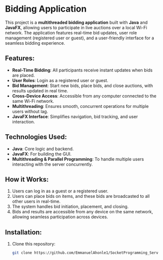 # Bidding Application

This project is a **multithreaded bidding application** built with **Java** and **JavaFX**, allowing users to participate in live auctions over a local Wi-Fi network. The application features real-time bid updates, user role management (registered user or guest), and a user-friendly interface for a seamless bidding experience.

## Features:
- **Real-Time Bidding**: All participants receive instant updates when bids are placed.
- **User Roles**: Login as a registered user or guest.
- **Bid Management**: Start new bids, place bids, and close auctions, with results updated in real time.
- **Cross-Device Access**: Accessible from any computer connected to the same Wi-Fi network.
- **Multithreading**: Ensures smooth, concurrent operations for multiple users without lag.
- **JavaFX Interface**: Simplifies navigation, bid tracking, and user interaction.

## Technologies Used:
- **Java**: Core logic and backend.
- **JavaFX**: For building the GUI.
- **Multithreading & Parallel Programming**: To handle multiple users interacting with the server concurrently.

## How it Works:
1. Users can log in as a guest or a registered user.
2. Users can place bids on items, and these bids are broadcasted to all other users in real-time.
3. The system handles bid initiation, placement, and closing.
4. Bids and results are accessible from any device on the same network, allowing seamless participation across devices.

## Installation:
1. Clone this repository:
   ```bash
   git clone https://github.com/EmmanuelAhonle1/SocketProgramming_Server_Client.git
